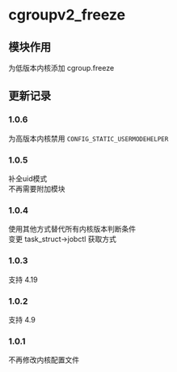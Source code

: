 # cgroupv2_freeze
## 模块作用
为低版本内核添加 cgroup.freeze

## 更新记录
### 1.0.6
为高版本内核禁用 `CONFIG_STATIC_USERMODEHELPER`
### 1.0.5
补全uid模式<br />
不再需要附加模块
### 1.0.4
使用其他方式替代所有内核版本判断条件<br />
变更 task_struct->jobctl 获取方式
### 1.0.3
支持 4.19
### 1.0.2
支持 4.9
### 1.0.1
不再修改内核配置文件
